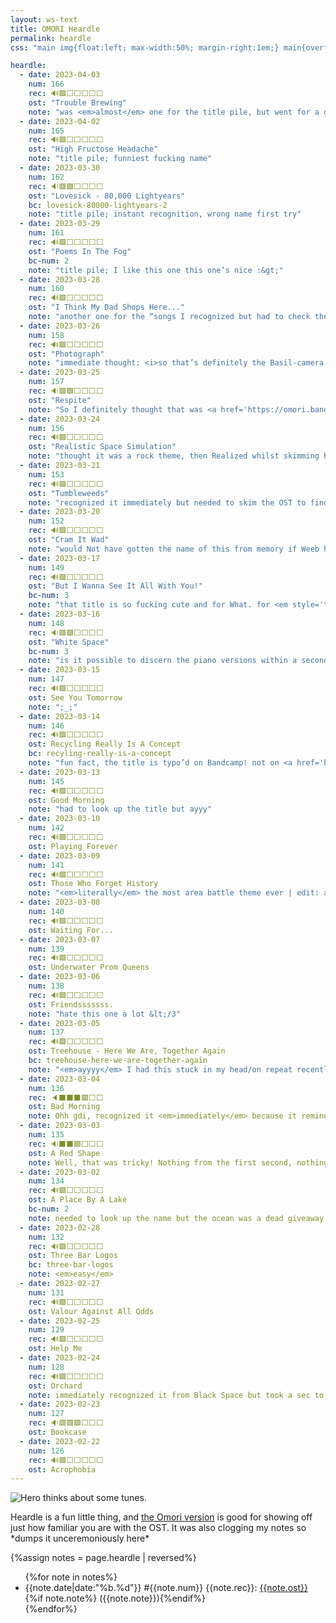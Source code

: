 ```yaml
---
layout: ws-text
title: OMORI Heardle
permalink: heardle
css: "main img{float:left; max-width:50%; margin-right:1em;} main{overflow:auto;} header.box{padding:.5em 1em;} .h-title{font-weight:bold; display:inline-block;} main li{margin:.5em 0;} li span{display:inline-block;}"

heardle:
  - date: 2023-04-03
    num: 166
    rec: 🔊🟩⬜️⬜️⬜️⬜️⬜️
    ost: "Trouble Brewing"
    note: "was <em>almost</em> one for the title pile, but went for a guess and got it!"
  - date: 2023-04-02
    num: 165
    rec: 🔊🟩⬜️⬜️⬜️⬜️⬜️
    ost: "High Fructose Headache"
    note: "title pile; funniest fucking name"
  - date: 2023-03-30
    num: 162
    rec: 🔉🟥🟩⬜️⬜️⬜️⬜️
    ost: "Lovesick - 80,000 Lightyears"
    bc: lovesick-80000-lightyears-2
    note: "title pile; instant recognition, wrong name first try"
  - date: 2023-03-29
    num: 161
    rec: 🔊🟩⬜️⬜️⬜️⬜️⬜️
    ost: "Poems In The Fog"
    bc-num: 2
    note: "title pile; I like this one this one’s nice :&gt;"
  - date: 2023-03-28
    num: 160
    rec: 🔊🟩⬜️⬜️⬜️⬜️⬜️
    ost: "I Think My Dad Shops Here..."
    note: "another one for the “songs I recognized but had to check the name of” pile"
  - date: 2023-03-26
    num: 158
    rec: 🔊🟩⬜️⬜️⬜️⬜️⬜️
    ost: "Photograph"
    note: "immediate thought: <i>so that’s definitely the Basil-camera-cutscene track but what the hell is it called</i>. &gt;&nbsp;skims bandcamp &gt;&nbsp;the title …<em>That Said</em> I do not ever remember hearing it with piano?? was that the one cutscene where Basil turns around ominously"
  - date: 2023-03-25
    num: 157
    rec: 🔉🟥🟩⬜️⬜️⬜️⬜️
    ost: "Respite"
    note: "So I definitely thought that was <a href='https://omori.bandcamp.com/track/calm'>Calm</a>, partially because Weeb (whose day changes ahead of mine) was convinced it was Black&nbsp;Space but also it definitely does sound like “Calm”. <em>curious.</em> but after getting that wrong, didn’t even keep listening; just went “.&nbsp;.&nbsp;.&nbsp;? <em style='text-transform:uppercase;font-style:normal;'>oh <a href='https://piped.video/watch?v=X9H41sI96hU'>silencio</a></em>”"
  - date: 2023-03-24
    num: 156
    rec: 🔊🟩⬜️⬜️⬜️⬜️⬜️
    ost: "Realistic Space Simulation"
    note: "thought it was a rock theme, then Realized whilst skimming bandcamp"
  - date: 2023-03-21
    num: 153
    rec: 🔊🟩⬜️⬜️⬜️⬜️⬜️
    ost: "Tumbleweeds"
    note: "recognized it immediately but needed to skim the OST to find the name… A+ extremely fitting title"
  - date: 2023-03-20
    num: 152
    rec: 🔊🟩⬜️⬜️⬜️⬜️⬜️
    ost: "Cram It Wad"
    note: "would Not have gotten the name of this from memory if Weeb hadn’t quizzed me on it recently, ayyy"
  - date: 2023-03-17
    num: 149
    rec: 🔊🟩⬜️⬜️⬜️⬜️⬜️
    ost: "But I Wanna See It All With You!"
    bc-num: 3
    note: "that title is so fucking cute and for What. for <em style='text-transform:uppercase;'>what!!!</em>"
  - date: 2023-03-16
    num: 148
    rec: 🔉🟥🟩⬜️⬜️⬜️⬜️
    ost: "White Space"
    bc-num: 3
    note: "is it possible to discern the piano versions within a second, I wonder?"
  - date: 2023-03-15
    num: 147
    rec: 🔊🟩⬜️⬜️⬜️⬜️⬜️
    ost: See You Tomorrow
    note: ";_;"
  - date: 2023-03-14
    num: 146
    rec: 🔊🟩⬜️⬜️⬜️⬜️⬜️
    ost: Recycling Really Is A Concept
    bc: recyling-really-is-a-concept
    note: "fun fact, the title is typo’d on Bandcamp! not on <a href='https://piped.video/watch?v=nlIMTln7ZGI'>the YouTube upload</a> though so it looks like a genuine oversight"
  - date: 2023-03-13
    num: 145
    rec: 🔊🟩⬜️⬜️⬜️⬜️⬜️
    ost: Good Morning
    note: "had to look up the title but ayyy"
  - date: 2023-03-10
    num: 142
    rec: 🔊🟩⬜️⬜️⬜️⬜️⬜️
    ost: Playing Forever
  - date: 2023-03-09
    num: 141
    rec: 🔊🟩⬜️⬜️⬜️⬜️⬜️
    ost: Those Who Forget History
    note: "<em>literally</em> the most area battle theme ever | edit: also, the irony of me continually forgetting the last word of the title,,,"
  - date: 2023-03-08
    num: 140
    rec: 🔊🟩⬜️⬜️⬜️⬜️⬜️
    ost: Waiting For...
  - date: 2023-03-07
    num: 139
    rec: 🔊🟩⬜️⬜️⬜️⬜️⬜️
    ost: Underwater Prom Queens
  - date: 2023-03-06
    num: 138
    rec: 🔊🟩⬜️⬜️⬜️⬜️⬜️
    ost: Friendsssssss.
    note: "hate this one a lot &lt;/3"
  - date: 2023-03-05
    num: 137
    rec: 🔊🟩⬜️⬜️⬜️⬜️⬜️
    ost: Treehouse - Here We Are, Together Again
    bc: treehouse-here-we-are-together-again
    note: "<em>ayyyy</em> I had this stuck in my head/on repeat recently!"
  - date: 2023-03-04
    num: 136
    rec: 🔈⬛️⬛️⬛️🟩⬜️⬜️
    ost: Bad Morning
    note: Ohh gdi, recognized it <em>immediately</em> because it reminds me of <i>deltarune</i>. No clue when it played, though; third section rang more of a bell but still not specific enough. Took <em>ages</em> to find it in the OST after that >:V
  - date: 2023-03-03
    num: 135
    rec: 🔉⬛️⬛️🟩⬜️⬜️⬜️
    ost: A Red Shape
    note: Well, that was tricky! Nothing from the first second, nothing <em>recognizable</em> from the second, and at the third try I just speedran everything short from the OST. (Along the way, discovered that cursed Something battle theme is indeed on the OST (wiki fails again there); it's <a href="https://omori.bandcamp.com/track/fade">#066 Fade</a>.)
  - date: 2023-03-02
    num: 134
    rec: 🔊🟩⬜️⬜️⬜️⬜️⬜️
    ost: A Place By A Lake
    bc-num: 2
    note: needed to look up the name but the ocean was a dead giveaway
  - date: 2023-02-28
    num: 132
    rec: 🔊🟩⬜️⬜️⬜️⬜️⬜️
    ost: Three Bar Logos
    bc: three-bar-logos
    note: <em>easy</em>
  - date: 2023-02-27
    num: 131
    rec: 🔊🟩⬜️⬜️⬜️⬜️⬜️
    ost: Valour Against All Odds
  - date: 2023-02-25
    num: 129
    rec: 🔊🟩⬜️⬜️⬜️⬜️⬜️
    ost: Help Me
  - date: 2023-02-24
    num: 128
    rec: 🔊🟩⬜️⬜️⬜️⬜️⬜️
    ost: Orchard
    note: immediately recognized it from Black Space but took a sec to remember the name
  - date: 2023-02-23
    num: 127
    rec: 🔉🟥🟥🟩⬜️⬜️⬜️
    ost: Bookcase
  - date: 2023-02-22
    num: 126
    rec: 🔊🟩⬜️⬜️⬜️⬜️⬜️
    ost: Acrophobia
---
```

<img src="{%include url.html%}/assets/img/misc/herothonk.png" alt="Hero thinks about some tunes." title="Hero thinks about some tunes."/>

Heardle is a fun little thing, and [the <span class="omo">Omori</span> version](https://omori-heardle-2-5.glitch.me/) is good for showing off just how familiar you are with the OST. It was also clogging my notes so \*dumps it unceremoniously here\*

{%assign notes = page.heardle | reversed%}
<ul>{%for note in notes%}<li><span>{{note.date|date:"%b.%d"}}</span> #{{note.num}} <span>{{note.rec}}</span>: <span><a href="https://omori.bandcamp.com/track/{%if note.bc%}{{note.bc}}{%else%}{{note.ost|downcase|replace:' ','-'|remove:'.'|remove:','|remove:'!'}}{%if note.bc-num%}-{{note.bc-num}}{%endif%}{%endif%}" class="h-title">{{note.ost}}</a></span>{%if note.note%} ({{note.note}}){%endif%}</li>{%endfor%}</ul>